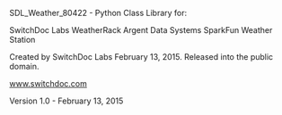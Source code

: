 SDL_Weather_80422 - Python Class Library for:

 SwitchDoc Labs WeatherRack 
 Argent Data Systems 
 SparkFun Weather Station 

Created by SwitchDoc Labs February 13, 2015. Released into the public domain.

www.switchdoc.com


Version 1.0 - February 13, 2015

